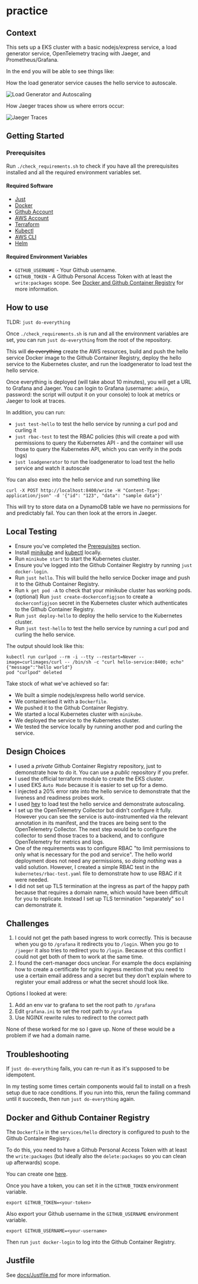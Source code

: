 # practice

## Context

This sets up a EKS cluster with a basic nodejs/express service, a load generator service, OpenTelemetry tracing with Jaeger, and Prometheus/Grafana.

In the end you will be able to see things like:

How the load generator service causes the hello service to autoscale.

![Load Generator and Autoscaling](https://github.com/alex1x/practice/blob/main/docs/images/load-generator-and-autoscaling.png)

How Jaeger traces show us where errors occur:

![Jaeger Traces](https://github.com/alex1x/practice/blob/main/docs/images/jaeger-traces-show-credentials-error.png)

## Getting Started

### Prerequisites

Run `./check_requirements.sh` to check if you have all the prerequisites installed and all the required environment variables set.

#### Required Software

- [Just](https://github.com/casey/just)
- [Docker](https://www.docker.com/)
- [Github Account](https://github.com/)
- [AWS Account](https://aws.amazon.com/)
- [Terraform](https://www.terraform.io/)
- [Kubectl](https://kubernetes.io/docs/tasks/tools/)
- [AWS CLI](https://aws.amazon.com/cli/)
- [Helm](https://helm.sh/)

#### Required Environment Variables

- `GITHUB_USERNAME` - Your Github username.
- `GITHUB_TOKEN` - A Github Personal Access Token with at least the `write:packages` scope. See [Docker and Github Container Registry](#docker-and-github-container-registry) for more information.

## How to use

TLDR: `just do-everything`

Once `./check_requirements.sh` is run and all the environment variables are set, you can run `just do-everything` from the root of the repository.

This will ~~do everything~~ create the AWS resources, build and push the hello service Docker image to the Github Container Registry, deploy the hello service to the Kubernetes cluster, and run the loadgenerator to load test the hello service.

Once everything is deployed (will take about 10 minutes), you will get a URL to Grafana and Jaeger. You can login to Grafana (username: `admin`, password: the script will output it on your console) to look at metrics or Jaeger to look at traces. 

In addition, you can run:
- `just test-hello` to test the hello service by running a curl pod and curling it
- `just rbac-test` to test the RBAC policies (this will create a pod with permissions to query the Kubernetes API - and the container will use those to query the Kubernetes API, which you can verify in the pods logs)
- `just loadgenerator` to run the loadgenerator to load test the hello service and watch it autoscale

You can also exec into the hello service and run something like 

```
curl -X POST http://localhost:8400/write -H "Content-Type: application/json" -d '{"id": "123", "data": "sample data"}'
```

This will try to store data on a DynamoDB table we have no permissions for and predictably fail. You can then look at the errors in Jaeger. 

## Local Testing

- Ensure you've completed the [Prerequisites](#prerequisites) section.
- Install [minikube](https://minikube.sigs.k8s.io/docs/start/) and [kubectl](https://kubernetes.io/docs/tasks/tools/) locally.
- Run `minikube start` to start the Kubernetes cluster.
- Ensure you've logged into the Github Container Registry by running `just docker-login`.
- Run `just hello`. This will build the hello service Docker image and push it to the Github Container Registry.
- Run `k get pod -A` to check that your minikube cluster has working pods.
- (optional) Run `just create-dockerconfigjson` to create a `dockerconfigjson` secret in the Kubernetes cluster which authenticates to the Github Container Registry.
- Run `just deploy-hello` to deploy the hello service to the Kubernetes cluster.
- Run `just test-hello` to test the hello service by running a curl pod and curling the hello service.

The output should look like this:

```
kubectl run curlpod --rm -i --tty --restart=Never --image=curlimages/curl -- /bin/sh -c "curl hello-service:8400; echo"
{"message":"hello world"}
pod "curlpod" deleted
```

Take stock of what we've achieved so far:

- We built a simple nodejs/express hello world service.
- We containerised it with a `Dockerfile`.
- We pushed it to the Github Container Registry.
- We started a local Kubernetes cluster with `minikube`.
- We deployed the service to the Kubernetes cluster.
- We tested the service locally by running another pod and curling the service.

## Design Choices

- I used a *private* Github Container Registry repository, just to demonstrate how to do it. You can use a *public* repository if you prefer.
- I used the official terraform module to create the EKS cluster.
- I used EKS `Auto Mode` because it is easier to set up for a demo.
- I injected a 20% error rate into the hello service to demonstrate that the liveness and readiness probes work.
- I used [hey](https://github.com/rakyll/hey) to load test the hello service and demonstrate autoscaling.
- I set up the OpenTelemetry Collector but didn't configure it fully. However you can see the service is auto-instrumented via the relevant annotation in its manifest, and the traces are being sent to the OpenTelemetry Collector. The next step would be to configure the collector to send those traces to a backend, and to configure OpenTelemetry for metrics and logs. 
- One of the requirements was to configure RBAC "to limit permissions to only what is necessary for the pod and service". The hello world deployment does not need any permissions, so *doing nothing* was a valid solution. However, I created a simple RBAC test in the `kubernetes/rbac-test.yaml` file to demonstrate how to use RBAC if it were needed.
- I did not set up TLS termination at the ingress as part of the happy path because that requires a domain name, which would have been difficult for you to replicate. Instead I set up TLS termination "separately" so I can demonstrate it. 

## Challenges

1. I could not get the path based ingress to work correctly. This is because when you go to `/grafana` it redirects you to `/login`. When you go to `/jaeger` it also tries to redirect you to `/login`. Because ot this conflict I could not get both of them to work at the same time. 
2. I found the cert-manager docs unclear. For example the docs explaining how to create a certificate for nginx ingress mention that you need to use a certain email address and a secret but they don't explain where to register your email address or what the secret should look like.


Options I looked at were:
1. Add an env var to grafana to set the root path to `/grafana`
2. Edit `grafana.ini` to set the root path to `/grafana`
3. Use NGINX rewrite rules to redirect to the correct path

None of these worked for me so I gave up. None of these would be a problem if we had a domain name. 

## Troubleshooting

If `just do-everything` fails, you can re-run it as it's supposed to be idempotent.

In my testing some times certain components would fail to install on a fresh setup due to race conditions. If you run into this, rerun the failing command until it succeeds, then run `just do-everything` again.

## Docker and Github Container Registry

The `Dockerfile` in the `services/hello` directory is configured to push to the Github Container Registry.

To do this, you need to have a Github Personal Access Token with at least the `write:packages` (but ideally also the `delete:packages` so you can clean up afterwards) scope.

You can create one [here](https://github.com/settings/tokens/new?scopes=write:packages,delete:packages&description=Github%20Container%20Registry%20Token).

Once you have a token, you can set it in the `GITHUB_TOKEN` environment variable.

```
export GITHUB_TOKEN=<your-token>
```

Also export your Github username in the `GITHUB_USERNAME` environment variable.

```
export GITHUB_USERNAME=<your-username>
```

Then run `just docker-login` to log into the Github Container Registry.


## Justfile

See [docs/Justfile.md](docs/Justfile.md) for more information.
